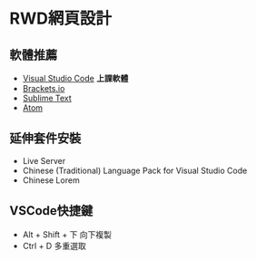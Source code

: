 # RWD網頁設計

## 軟體推薦
* [Visual Studio Code](https://code.visualstudio.com/)  **上課軟體**
* [Brackets.io](http://brackets.io/)
* [Sublime Text](https://www.sublimetext.com/)
* [Atom](https://atom.io/)

## 延伸套件安裝
* Live Server
* Chinese (Traditional) Language Pack for Visual Studio Code
* Chinese Lorem

## VSCode快捷鍵
* Alt + Shift + 下  向下複製
* Ctrl + D 多重選取